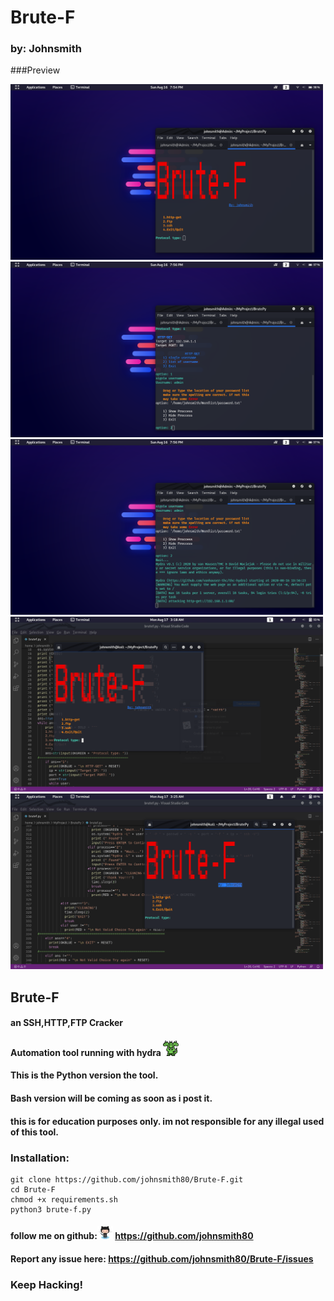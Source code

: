 # Brute-F
### by: Johnsmith

###Preview

<img src="img/1.png" width="500" >

<img src="img/2.png" width="500" >

<img src="img/3.png" width="500" >

<img src="img/4.png" width="500" >

<img src="img/5.png" width="500" >

## Brute-F
#### an SSH,HTTP,FTP Cracker
#### Automation tool running with hydra <img src="0.svg" width="25" >
#### This is the Python version the tool.
#### Bash version will be coming as soon as i post it.
#### this is for education purposes only. im not responsible for any illegal used of this tool. 

### Installation:

    git clone https://github.com/johnsmith80/Brute-F.git
    cd Brute-F
    chmod +x requirements.sh
    python3 brute-f.py

#### follow me on github:<img src="img/Octocat.png" width="25" > https://github.com/johnsmith80
#### Report any issue here: https://github.com/johnsmith80/Brute-F/issues
### Keep Hacking!

